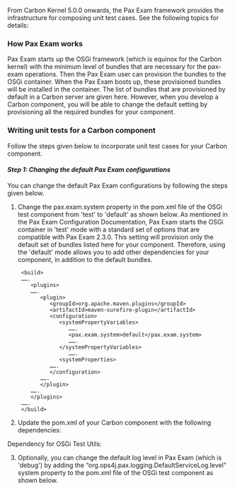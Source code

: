 From Carbon Kernel 5.0.0 onwards, the Pax Exam framework provides the infrastructure for composing unit test cases. See the following topics for details:

### How Pax Exam works

Pax Exam starts up the OSGi framework (which is equinox for the Carbon kernel) with the minimum level of bundles that are necessary for the pax-exam operations. Then the Pax Exam user can provision the bundles to the OSGi container. When the Pax Exam boots up, these provisioned bundles will be installed in the container. The list of bundles that are provisioned by default in a Carbon server are given here. However, when you develop a Carbon component, you will be able to change the default setting by provisioning all the required bundles for your component.

### Writing unit tests for a Carbon component
Follow the steps given below to incorporate unit test cases for your Carbon component.

#### *Step 1: Changing the default Pax Exam configurations*
You can change the default Pax Exam configurations by following the steps given below.

1. Change the pax.exam.system property in the pom.xml file of the OSGi test component from 'test' to 'default' as shown below. 
As mentioned in the Pax Exam Configuration Documentation, Pax Exam starts the OSGi container in 'test' mode with a standard set of options that are compatible with Pax Exam 2.3.0. This setting will provision only the default set of bundles listed here for your component. Therefore, using the 'default' mode allows you to add other dependencies for your component, in addition to the default bundles.

        <build>
        …….
           <plugins>
           …….
              <plugin>
                 <groupId>org.apache.maven.plugins</groupId>
                 <artifactId>maven-surefire-plugin</artifactId>
                 <configuration>
                    <systemPropertyVariables>
                       …….
                       <pax.exam.system>default</pax.exam.system>
                       …….
                    </systemPropertyVariables>
                       …….
                    <systemProperties>
                 …….
                 </configuration>
              …….
              </plugin>
           …….
           </plugins>
        …….
        </build>

2. Update the pom.xml of your Carbon component with the following dependencies:

Dependency for OSGi Test Utils:

3. Optionally, you can change the default log level in Pax Exam (which is 'debug') by adding the “org.ops4j.pax.logging.DefaultServiceLog.level” system property to the pom.xml file of the OSGi test component as shown below.
